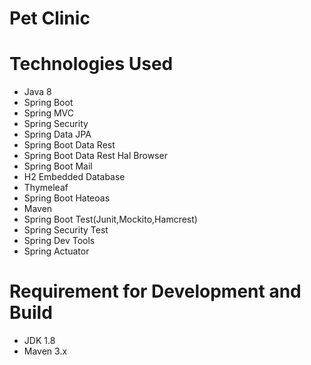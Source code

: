 # Pet Clinic #

# Technologies Used
- Java 8
- Spring Boot
- Spring MVC
- Spring Security
- Spring Data JPA
- Spring Boot Data Rest
- Spring Boot Data Rest Hal Browser
- Spring Boot Mail
- H2 Embedded Database
- Thymeleaf
- Spring Boot Hateoas
- Maven
- Spring Boot Test(Junit,Mockito,Hamcrest)
- Spring Security Test
- Spring Dev Tools
- Spring Actuator

# Requirement for Development and Build
- JDK 1.8
- Maven 3.x


